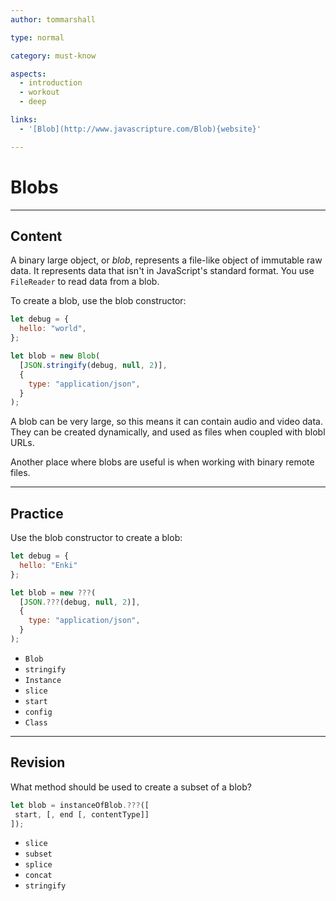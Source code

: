 ```yaml
---
author: tommarshall

type: normal

category: must-know

aspects:
  - introduction
  - workout
  - deep

links:
  - '[Blob](http://www.javascripture.com/Blob){website}'

---
```


# Blobs

---
## Content

A binary large object, or *blob*, represents a file-like object of immutable raw data. It represents data that isn't in JavaScript's standard format. You use `FileReader` to read data from a blob.

To create a blob, use the blob constructor:
```javascript
let debug = {
  hello: "world",
};

let blob = new Blob(
  [JSON.stringify(debug, null, 2)],
  {
    type: "application/json",
  }
);
```

A blob can be very large, so this means it can contain audio and video data. They can be created dynamically, and used as files when coupled with blobl URLs.

Another place where blobs are useful is when working with binary remote files.

---
## Practice

Use the blob constructor to create a blob:

```javascript
let debug = {
  hello: "Enki"
};

let blob = new ???(
  [JSON.???(debug, null, 2)],
  {
    type: "application/json",
  }
);
```


* `Blob`
* `stringify`
* `Instance`
* `slice`
* `start`
* `config`
* `Class`

---
## Revision

What method should be used to create a subset of a blob?
```javascript
let blob = instanceOfBlob.???([
 start, [, end [, contentType]]
]);
```

* `slice`
* `subset`
* `splice`
* `concat`
* `stringify`